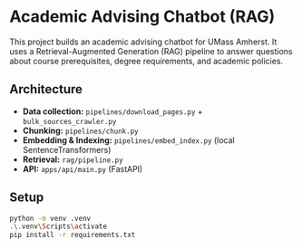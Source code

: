 # Academic Advising Chatbot (RAG)

This project builds an academic advising chatbot for UMass Amherst.
It uses a Retrieval-Augmented Generation (RAG) pipeline to answer questions about course prerequisites, degree requirements, and academic policies.

## Architecture

- **Data collection:** `pipelines/download_pages.py` + `bulk_sources_crawler.py`
- **Chunking:** `pipelines/chunk.py`
- **Embedding & Indexing:** `pipelines/embed_index.py` (local SentenceTransformers)
- **Retrieval:** `rag/pipeline.py`
- **API:** `apps/api/main.py` (FastAPI)

## Setup

```bash
python -m venv .venv
.\.venv\Scripts\activate
pip install -r requirements.txt
```
